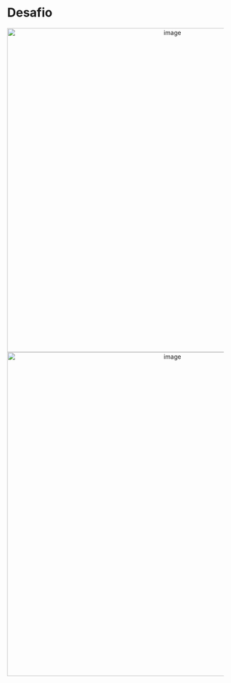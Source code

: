 # Desafio

<div align="center">
<img width="753" alt="image" src="https://user-images.githubusercontent.com/95291739/198672047-a9de4d3b-bbb6-42e5-af0a-d4b06f855fec.png">
<img width="753" alt="image" src="https://user-images.githubusercontent.com/95291739/198673029-9445006e-b48e-4865-8681-79c6d5884b61.png">
</div>
